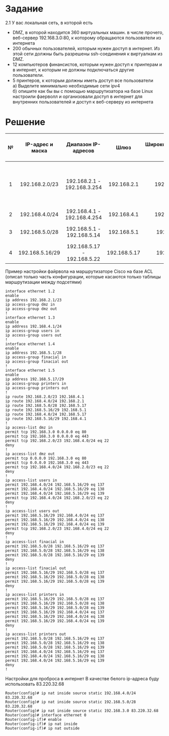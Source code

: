 # Задание

2.1 У вас локальная сеть, в которой есть 
- DMZ, в которой находится 360 виртуальных машин. в числе прочего, веб-сервер 192.168.3.0:80, к которому обращаются пользователи из интернета
- 200 обычных пользователей, которым нужен доступ в интернет. Из этой сети должны быть разрешены ssh-соединения к виртуалкам из DMZ.
- 12 компьютеров финансистов, которым нужен доступ к принтерам и в интернет, к которым не должны подключаться другие пользователи.
- 5 принтеров, к которым должны иметь доступ все пользователи  
а) Выделите минимально необходимые сети ipv4  
б) опишите как бы вы с помощью маршрутизатора на базе Linux настроили фаерволл и организовали доступ в интернет для внутренних пользователей и доступ к веб-серверу из интернета


# Решение 

| № | IP-адрес и маска | Диапазон IP-адресов | Шлюз | Широковещательный запрос | Количество узлов в сети (без шлюза) | Пояснение |
| :---: | :---: | :---: | :---: | :---: | :---: | :---: |
| 1 | 192.168.2.0/23 | 192.168.2.1 - 192.168.3.254 | 192.168.2.1 | 192.168.3.255 | 509 | DMZ, в которой находится 360 виртуальных машин, веб-сервер 192.168.3.0 | 
| 2 | 192.168.4.0/24 | 192.168.4.1 - 192.168.4.254 | 192.168.4.1 | 192.168.4.255 | 253 | 200 обычных пользователей | 
| 3 | 192.168.5.0/28 | 192.168.5.1 - 192.168.5.14 | 192.168.5.1 | 192.168.5.15 | 13 | 12 компьютеров финансистов |
| 4 | 192.168.5.16/29 | 192.168.5.17 - 192.168.5.22 | 192.168.5.17 | 192.168.5.23 | 5 | 5 принтеров | 

Пример настройки файрвола на маршрутизаторе Cisco на базе ACL (описал только часть конфигурации, которые касаются только таблицы маршрутизации между подсетями)
```
interface ethernet 1.2
enable
ip address 192.168.2.1/23
ip access-group dmz in
ip access-group dmz out
!
interface ethernet 1.3
enable
ip address 192.168.4.1/24
ip access-group users in
ip access-group users out
!
interface ethernet 1.4
enable
ip address 192.168.5.1/28
ip access-group finacial in
ip access-group finacial out
!
interface ethernet 1.5
enable
ip address 192.168.5.17/29
ip access-group printers in
ip access-group printers out
!
ip route 192.168.2.0/23 192.168.4.1
ip route 192.168.4.0/24 192.168.2.1
ip route 192.168.5.0/28 192.168.5.17
ip route 192.168.5.16/29 192.168.5.1
ip route 192.168.4.0/24 192.168.5.17
ip route 192.168.5.16/29 192.168.4.1
!
ip access-list dmz in
permit tcp 192.168.3.0 0.0.0.0 eq 80
permit tcp 192.168.3.0 0.0.0.0 eq 443
permit tcp 192.168.2.0/23 192.168.4.0/24 eq 22
deny
!
ip access-list dmz out
permit tcp 0.0.0.0 192.168.3.0 eq 80
permit tcp 0.0.0.0 192.168.3.0 eq 443
permit tcp 192.168.4.0/24 192.168.2.0/23 eq 22
deny
!
ip access-list users in
permit 192.168.4.0/24 192.168.5.16/29 eq 137
permit 192.168.4.0/24 192.168.5.16/29 eq 138
permit 192.168.4.0/24 192.168.5.16/29 eq 139
permit tcp 192.168.4.0/24 192.168.2.0/23 eq 22
deny
!
ip access-list users out
permit 192.168.5.16/29 192.168.4.0/24 eq 137
permit 192.168.5.16/29 192.168.4.0/24 eq 138
permit 192.168.5.16/29 192.168.4.0/24 eq 139
permit tcp 192.168.2.0/23 192.168.4.0/24 eq 22
deny
!
ip access-list finacial in
permit 192.168.5.0/28 192.168.5.16/29 eq 137
permit 192.168.5.0/28 192.168.5.16/29 eq 138
permit 192.168.5.0/28 192.168.5.16/29 eq 139
deny
!
ip access-list finacial out
permit 192.168.5.16/29 192.168.5.0/28 eq 137
permit 192.168.5.16/29 192.168.5.0/28 eq 138
permit 192.168.5.16/29 192.168.5.0/28 eq 139
deny
!
ip access-list printers in
permit 192.168.5.16/29 192.168.5.0/28 eq 137
permit 192.168.5.16/29 192.168.5.0/28 eq 138
permit 192.168.5.16/29 192.168.5.0/28 eq 139
permit 192.168.5.16/29 192.168.4.0/24 eq 137
permit 192.168.5.16/29 192.168.4.0/24 eq 138
permit 192.168.5.16/29 192.168.4.0/24 eq 139
deny
!
ip access-list printers out
permit 192.168.5.0/28 192.168.5.16/29 eq 137
permit 192.168.5.0/28 192.168.5.16/29 eq 138
permit 192.168.5.0/28 192.168.5.16/29 eq 139
permit 192.168.4.0/24 192.168.5.16/29 eq 137
permit 192.168.4.0/24 192.168.5.16/29 eq 138
permit 192.168.4.0/24 192.168.5.16/29 eq 139
deny
!
```
Настройки для проброса в интернет
В качестве белого ip-адреса буду использовать 83.220.32.68
```
Router(config)# ip nat inside source static 192.168.4.0/24 83.220.32.68
Router(config)# ip nat inside source static 192.168.5.0/28 83.220.32.68
Router(config)# ip nat inside source static 192.168.3.0 83.220.32.68
Router(config)# interface ethernet 0
Router(config-if)# enable
Router(config-if)# ip nat inside
Router(config-if)# ip nat outside
```





